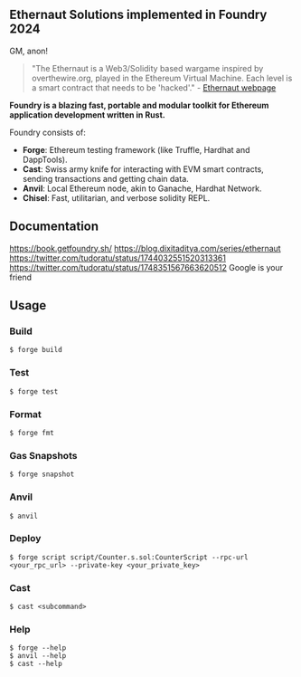 ## Ethernaut Solutions implemented in Foundry 2024

GM, anon!

> "The Ethernaut is a Web3/Solidity based wargame inspired by overthewire.org, played in the Ethereum Virtual Machine. Each level is a smart contract that needs to be 'hacked'." - [Ethernaut webpage](https://ethernaut.openzeppelin.com/)

**Foundry is a blazing fast, portable and modular toolkit for Ethereum application development written in Rust.**

Foundry consists of:

-   **Forge**: Ethereum testing framework (like Truffle, Hardhat and DappTools).
-   **Cast**: Swiss army knife for interacting with EVM smart contracts, sending transactions and getting chain data.
-   **Anvil**: Local Ethereum node, akin to Ganache, Hardhat Network.
-   **Chisel**: Fast, utilitarian, and verbose solidity REPL.

## Documentation

https://book.getfoundry.sh/
https://blog.dixitaditya.com/series/ethernaut
https://twitter.com/tudoratu/status/1744032551520313361
https://twitter.com/tudoratu/status/1748351567663620512
Google is your friend

## Usage

### Build

```shell
$ forge build
```

### Test

```shell
$ forge test
```

### Format

```shell
$ forge fmt
```

### Gas Snapshots

```shell
$ forge snapshot
```

### Anvil

```shell
$ anvil
```

### Deploy

```shell
$ forge script script/Counter.s.sol:CounterScript --rpc-url <your_rpc_url> --private-key <your_private_key>
```

### Cast

```shell
$ cast <subcommand>
```

### Help

```shell
$ forge --help
$ anvil --help
$ cast --help
```

